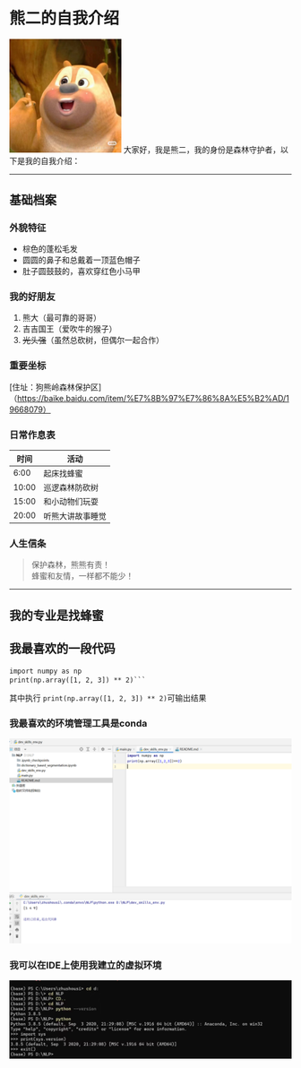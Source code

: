 # 熊二的自我介绍

<img src="https://github.com/zss444/GitDemo/blob/master/%E7%86%8A%E4%BA%8C.jpg" width="200">
大家好，我是熊二，我的身份是森林守护者，以下是我的自我介绍：

---

## 基础档案 

### 外貌特征 
- 棕色的蓬松毛发  
- 圆圆的鼻子和总戴着一顶蓝色帽子  
- 肚子圆鼓鼓的，喜欢穿红色小马甲  

### 我的好朋友 
1. 熊大（最可靠的哥哥）  
2. 吉吉国王（爱吹牛的猴子）  
3. ~~光头强~~（虽然总砍树，但偶尔一起合作）   

### 重要坐标 
[住址：狗熊岭森林保护区]（https://baike.baidu.com/item/%E7%8B%97%E7%86%8A%E5%B2%AD/19668079）

### 日常作息表 
| 时间       | 活动               |
|------------|--------------------|
| 6:00       | 起床找蜂蜜         |
| 10:00      | 巡逻森林防砍树     |
| 15:00      | 和小动物们玩耍     |
| 20:00      | 听熊大讲故事睡觉   |

### 人生信条 
> 保护森林，熊熊有责！  
> 蜂蜜和友情，一样都不能少！

---

## 我的专业是找蜂蜜


 
## 我最喜欢的一段代码
```
import numpy as np
print(np.array([1, 2, 3]) ** 2)```
```
其中执行
``print(np.array([1, 2, 3]) ** 2)``可输出结果

### 我最喜欢的环境管理工具是conda
<img src="https://github.com/zss444/GitDemo/blob/master/%E5%9B%BE%E4%BA%8C.png" alt="conda" width ="800" />


### 我可以在IDE上使用我建立的虚拟环境
<img src="https://github.com/zss444/GitDemo/blob/master/%E5%9B%BE%E4%B8%80.jpg" alt="虚拟环境" width ="800" />
